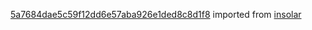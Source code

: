 [5a7684dae5c59f12dd6e57aba926e1ded8c8d1f8](https://github.com/insolar/insolar/commit/5a7684dae5c59f12dd6e57aba926e1ded8c8d1f8) imported from [insolar](https://github.com/insolar/insolar)
